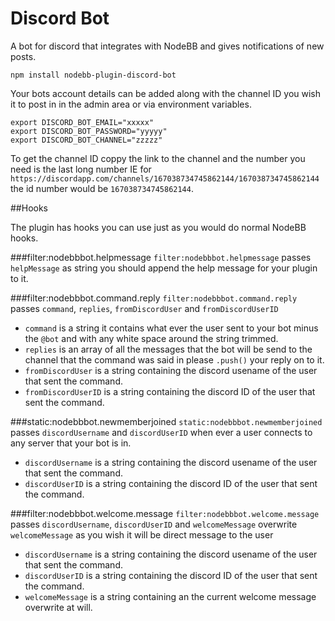 # Discord Bot
A bot for discord that integrates with NodeBB and gives notifications of new posts.

`npm install nodebb-plugin-discord-bot`

Your bots account details can be added along with the channel ID you wish it to post in in the admin area or via environment variables.
```
export DISCORD_BOT_EMAIL="xxxxx"
export DISCORD_BOT_PASSWORD="yyyyy"
export DISCORD_BOT_CHANNEL="zzzzz"
```

To get the channel ID coppy the link to the channel and the number you need is the last long number IE for
`https://discordapp.com/channels/167038734745862144/167038734745862144` the id number would be `167038734745862144`.

##Hooks

The plugin has hooks you can use just as you would do normal NodeBB hooks.

###filter:nodebbbot.helpmessage
`filter:nodebbbot.helpmessage` passes `helpMessage` as string you should append the help message for your plugin to it.

###filter:nodebbbot.command.reply
`filter:nodebbbot.command.reply` passes `command`, `replies`, `fromDiscordUser` and `fromDiscordUserID`
* `command` is a string it contains what ever the user sent to your bot minus the `@bot` and with any white space around the string trimmed.
* `replies` is an array of all the messages that the bot will be send to the channel that the command was said in please `.push()` your reply on to it.
* `fromDiscordUser` is a string containing the discord usename of the user that sent the command.
* `fromDiscordUserID` is a string containing the discord ID of the user that sent the command.

###static:nodebbbot.newmemberjoined
`static:nodebbbot.newmemberjoined` passes `discordUsername` and `discordUserID` when ever a user connects to any server that your bot is in.
* `discordUsername` is a string containing the discord usename of the user that sent the command.
* `discordUserID` is a string containing the discord ID of the user that sent the command.

###filter:nodebbbot.welcome.message
`filter:nodebbbot.welcome.message` passes `discordUsername`, `discordUserID` and `welcomeMessage` overwrite `welcomeMessage` as you wish it will be direct message to the user
* `discordUsername` is a string containing the discord usename of the user that sent the command.
* `discordUserID` is a string containing the discord ID of the user that sent the command.
* `welcomeMessage`  is a string containing an the current welcome message overwrite at will.
